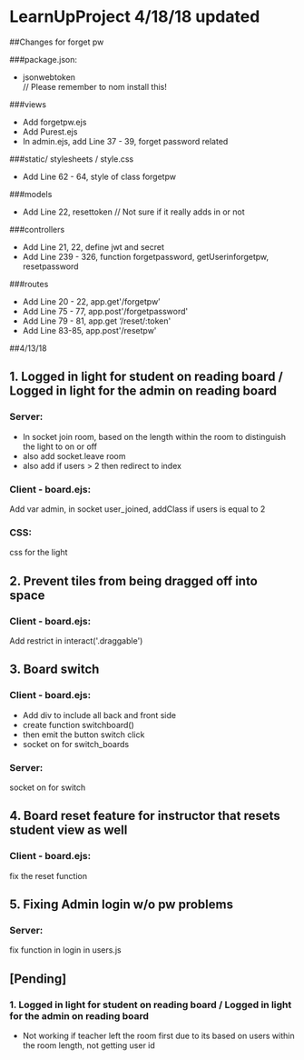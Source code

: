 # LearnUpProject 4/18/18 updated
##Changes for forget pw

###package.json:
- jsonwebtoken           
  // Please remember to nom install this! 

###views
- Add forgetpw.ejs
- Add Purest.ejs
- In admin.ejs, add Line 37 - 39, forget password related

###static/ stylesheets / style.css
- Add Line 62 - 64, style of class forgetpw

###models
- Add Line 22, resettoken
// Not sure if it really adds in or not

###controllers
- Add Line 21, 22, define jwt and secret 
- Add Line 239 - 326, function forgetpassword, getUserinforgetpw, resetpassword

###routes
- Add Line 20 - 22, app.get'/forgetpw’
- Add Line 75 - 77, app.post'/forgetpassword'
- Add Line 79 - 81, app.get ‘/reset/:token'
- Add Line 83-85, app.post'/resetpw'

##4/13/18
## 1. Logged in light for student on reading board / Logged in light for the admin on reading board
### Server:
  * In socket join room, based on the length within the room to distinguish the light to on or off
  * also add socket.leave room
  * also add if users > 2 then redirect to index
  
### Client - board.ejs:
  Add var admin, in socket user_joined, addClass if users is equal to 2   
### CSS:
  css for the light
  
## 2. Prevent tiles from being dragged off into space
### Client - board.ejs:
  Add restrict in interact('.draggable')
  
## 3. Board switch
### Client - board.ejs: 
  * Add div to include all back and front side
  * create function switchboard()
  * then emit the button switch click
  * socket on for switch_boards
### Server:
  socket on for switch
  
## 4. Board reset feature for instructor that resets student view as well
### Client - board.ejs:
  fix the reset function

## 5. Fixing Admin login w/o pw problems
### Server:
  fix function in login in users.js

## [Pending]
### 1. Logged in light for student on reading board / Logged in light for the admin on reading board
* Not working if teacher left the room first due to its based on users within the room length, not getting user id
